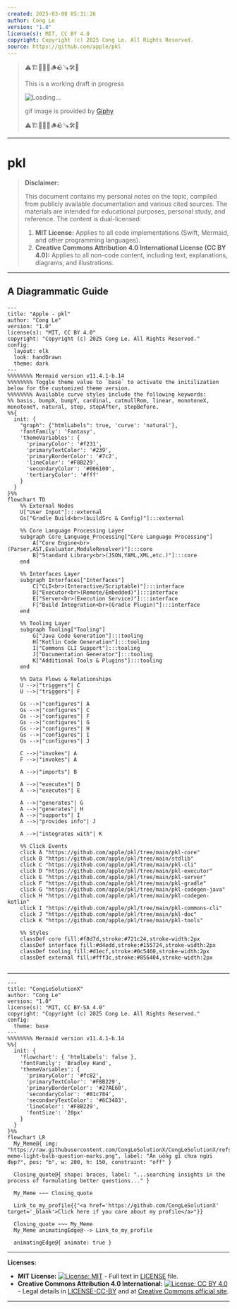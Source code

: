 ```yaml
---
created: 2025-03-08 05:31:26
author: Cong Le
version: "1.0"
license(s): MIT, CC BY 4.0
copyright: Copyright (c) 2025 Cong Le. All Rights Reserved.
source: https://github.com/apple/pkl
---
```


> ⚠️🏗️🚧🦺🧱🪵🪨🪚🛠️👷
> 
> This is a working draft in progress
> 
> ![Loading...](https://media3.giphy.com/media/v1.Y2lkPTc5MGI3NjExMTZ6OHF4bjJka2I4Z3QzbWlpNTU1cWkwbTc4YmdkYjk4ZjVhc2xsciZlcD12MV9pbnRlcm5hbF9naWZfYnlfaWQmY3Q9Zw/imjTC8KaAB1HW/giphy.gif)
> 
> gif image is provided by [Giphy](https://giphy.com)
> 
> ⚠️🏗️🚧🦺🧱🪵🪨🪚🛠️👷

----


# pkl
> **Disclaimer:**
>
> This document contains my personal notes on the topic,
> compiled from publicly available documentation and various cited sources.
> The materials are intended for educational purposes, personal study, and reference.
> The content is dual-licensed:
> 1. **MIT License:** Applies to all code implementations (Swift, Mermaid, and other programming languages).
> 2. **Creative Commons Attribution 4.0 International License (CC BY 4.0):** Applies to all non-code content, including text, explanations, diagrams, and illustrations.
---


## A Diagrammatic Guide 





```mermaid
---
title: "Apple - pkl"
author: "Cong Le"
version: "1.0"
license(s): "MIT, CC BY 4.0"
copyright: "Copyright (c) 2025 Cong Le. All Rights Reserved."
config:
  layout: elk
  look: handDrawn
  theme: dark
---
%%%%%%%% Mermaid version v11.4.1-b.14
%%%%%%%% Toggle theme value to `base` to activate the initilization below for the customized theme version.
%%%%%%%% Available curve styles include the following keywords:
%% basis, bumpX, bumpY, cardinal, catmullRom, linear, monotoneX, monotoneY, natural, step, stepAfter, stepBefore.
%%{
  init: {
    "graph": {"htmlLabels": true, 'curve': 'natural'},
    'fontFamily': 'Fantasy',
    'themeVariables': {
      'primaryColor': '#f231',
      'primaryTextColor': '#239',
      'primaryBorderColor': '#7c2',
      'lineColor': '#F8B229',
      'secondaryColor': '#006100',
      'tertiaryColor': '#fff'
    }
  }
}%%
flowchart TD
    %% External Nodes
    U["User Input"]:::external
    Gs["Gradle Build<br>(buildSrc & Config)"]:::external

    %% Core Language Processing Layer
    subgraph Core_Language_Processing["Core Language Processing"]
        A["Core Engine<br>(Parser,AST,Evaluator,ModuleResolver)"]:::core
        B["Standard Library<br>(JSON,YAML,XML,etc.)"]:::core
    end

    %% Interfaces Layer
    subgraph Interfaces["Interfaces"]
        C["CLI<br>(Interactive/Scriptable)"]:::interface
        D["Executor<br>(Remote/Embedded)"]:::interface
        E["Server<br>(Execution Service)"]:::interface
        F["Build Integration<br>(Gradle Plugin)"]:::interface
    end

    %% Tooling Layer
    subgraph Tooling["Tooling"]
        G["Java Code Generation"]:::tooling
        H["Kotlin Code Generation"]:::tooling
        I["Commons CLI Support"]:::tooling
        J["Documentation Generator"]:::tooling
        K["Additional Tools & Plugins"]:::tooling
    end

    %% Data Flows & Relationships
    U -->|"triggers"| C
    U -->|"triggers"| F

    Gs -->|"configures"| A
    Gs -->|"configures"| C
    Gs -->|"configures"| F
    Gs -->|"configures"| G
    Gs -->|"configures"| H
    Gs -->|"configures"| I
    Gs -->|"configures"| J

    C -->|"invokes"| A
    F -->|"invokes"| A

    A -->|"imports"| B

    A -->|"executes"| D
    A -->|"executes"| E

    A -->|"generates"| G
    A -->|"generates"| H
    A -->|"supports"| I
    A -->|"provides info"| J

    A -->|"integrates with"| K

    %% Click Events
    click A "https://github.com/apple/pkl/tree/main/pkl-core"
    click B "https://github.com/apple/pkl/tree/main/stdlib"
    click C "https://github.com/apple/pkl/tree/main/pkl-cli"
    click D "https://github.com/apple/pkl/tree/main/pkl-executor"
    click E "https://github.com/apple/pkl/tree/main/pkl-server"
    click F "https://github.com/apple/pkl/tree/main/pkl-gradle"
    click G "https://github.com/apple/pkl/tree/main/pkl-codegen-java"
    click H "https://github.com/apple/pkl/tree/main/pkl-codegen-kotlin"
    click I "https://github.com/apple/pkl/tree/main/pkl-commons-cli"
    click J "https://github.com/apple/pkl/tree/main/pkl-doc"
    click K "https://github.com/apple/pkl/tree/main/pkl-tools"

    %% Styles
    classDef core fill:#f8d7d,stroke:#721c24,stroke-width:2px
    classDef interface fill:#d4edd,stroke:#155724,stroke-width:2px
    classDef tooling fill:#d1ecf,stroke:#0c5460,stroke-width:2px
    classDef external fill:#fff3c,stroke:#856404,stroke-width:2px
    
```



---

<!-- 
```mermaid
%% Current Mermaid version
info
```  -->


```mermaid
---
title: "CongLeSolutionX"
author: "Cong Le"
version: "1.0"
license(s): "MIT, CC BY-SA 4.0"
copyright: "Copyright (c) 2025 Cong Le. All Rights Reserved."
config:
  theme: base
---
%%%%%%%% Mermaid version v11.4.1-b.14
%%{
  init: {
    'flowchart': { 'htmlLabels': false },
    'fontFamily': 'Bradley Hand',
    'themeVariables': {
      'primaryColor': '#fc82',
      'primaryTextColor': '#F8B229',
      'primaryBorderColor': '#27AE60',
      'secondaryColor': '#81c784',
      'secondaryTextColor': '#6C3483',
      'lineColor': '#F8B229',
      'fontSize': '20px'
    }
  }
}%%
flowchart LR
  My_Meme@{ img: "https://raw.githubusercontent.com/CongLeSolutionX/CongLeSolutionX/refs/heads/main/assets/images/My-meme-light-bulb-question-marks.png", label: "Ăn uống gì chưa ngừi đẹp?", pos: "b", w: 200, h: 150, constraint: "off" }

  Closing_quote@{ shape: braces, label: "...searching insights in the process of formulating better questions..." }
    
  My_Meme ~~~ Closing_quote
    
  Link_to_my_profile{{"<a href='https://github.com/CongLeSolutionX' target='_blank'>Click here if you care about my profile</a>"}}

  Closing_quote ~~~ My_Meme
  My_Meme animatingEdge@--> Link_to_my_profile
  
  animatingEdge@{ animate: true }

```




---
**Licenses:**

- **MIT License:**  [![License: MIT](https://img.shields.io/badge/License-MIT-yellow.svg)](LICENSE) - Full text in [LICENSE](LICENSE) file.
- **Creative Commons Attribution 4.0 International:** [![License: CC BY 4.0](https://licensebuttons.net/l/by/4.0/88x31.png)](LICENSE-CC-BY) - Legal details in [LICENSE-CC-BY](LICENSE-CC-BY) and at [Creative Commons official site](http://creativecommons.org/licenses/by/4.0/).

---
